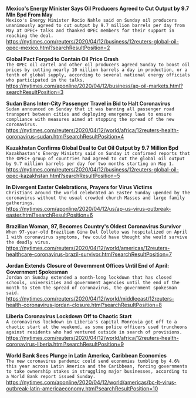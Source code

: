 **Mexico's Energy Minister Says Oil Producers Agreed to Cut Output by 9.7 Mln Bpd From May**\
`Mexico's Energy Minister Rocio Nahle said on Sunday oil producers unanimously agreed to cut output by 9.7 million barrels per day from May at OPEC+ talks and thanked OPEC members for their support in reaching the deal.`\
https://nytimes.com/reuters/2020/04/12/business/12reuters-global-oil-opec-mexico.html?searchResultPosition=2

**Global Pact Forged to Contain Oil Price Crash**\
`The OPEC oil cartel and other oil producers agreed Sunday to boost oil prices by cutting nearly 10 million barrels a day in production, or a tenth of global supply, according to several national energy officials who participated in the talks.`\
https://nytimes.com/aponline/2020/04/12/business/ap-oil-markets.html?searchResultPosition=3

**Sudan Bans Inter-City Passenger Travel in Bid to Halt Coronavirus**\
`Sudan announced on Sunday that it was banning all passenger road transport between cities and deploying emergency laws to ensure compliance with measures aimed at stopping the spread of the new coronavirus. `\
https://nytimes.com/reuters/2020/04/12/world/africa/12reuters-health-coronavirus-sudan.html?searchResultPosition=4

**Kazakhstan Confirms Global Deal to Cut Oil Output by 9.7 Million Bpd**\
`Kazakhastan's Energy Ministry said on Sunday it confirmed reports that the OPEC+ group of countries had agreed to cut the global oil output by 9.7 million barrels per day for two months starting on May 1.`\
https://nytimes.com/reuters/2020/04/12/business/12reuters-global-oil-opec-kazakhstan.html?searchResultPosition=5

**In Divergent Easter Celebrations, Prayers for Virus Victims**\
`Christians around the world celebrated an Easter Sunday upended by the coronavirus without the usual crowded church Masses and large family gatherings.`\
https://nytimes.com/aponline/2020/04/12/us/ap-us-virus-outbreak-easter.html?searchResultPosition=6

**Brazilian Woman, 97, Becomes Country's Oldest Coronavirus Survivor**\
`When 97-year-old Brazilian Gina Dal Colleto was hospitalized on April 1 with coronavirus symptoms, few could have thought she would survive the deadly virus.`\
https://nytimes.com/reuters/2020/04/12/world/americas/12reuters-healthcare-coronavirus-brazil-survivor.html?searchResultPosition=7

**Jordan Extends Closure of Government Offices Until End of April: Government Spokesman**\
`Jordan on Sunday extended a month-long lockdown that has closed schools, universities and government agencies until the end of the month to stem the spread of coronavirus, the government spokesman said.`\
https://nytimes.com/reuters/2020/04/12/world/middleeast/12reuters-health-coronavirus-jordan-closure.html?searchResultPosition=8

**Liberia Coronavirus Lockdown Off to Chaotic Start**\
`A coronavirus lockdown in Liberia's capital Monrovia got off to a chaotic start at the weekend, as some police officers used truncheons against residents who had ventured outside in search of provisions. `\
https://nytimes.com/reuters/2020/04/12/world/africa/12reuters-health-coronavirus-liberia.html?searchResultPosition=9

**World Bank Sees Plunge in Latin America, Caribbean Economies**\
`The new coronavirus pandemic could send economies tumbling by 4.6% this year across Latin America and the Caribbean, forcing governments to take ownership stakes in struggling major businesses, according to a World Bank report issued Sunday.`\
https://nytimes.com/aponline/2020/04/12/world/americas/bc-lt-virus-outbreak-latin-americaeconomy.html?searchResultPosition=10

